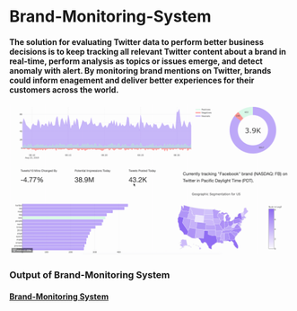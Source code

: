 # Brand-Monitoring-System
#### The solution for evaluating Twitter data to perform better business decisions is to keep tracking all relevant Twitter content about a brand in real-time, perform analysis as topics or issues emerge, and detect anomaly with alert. By monitoring brand mentions on Twitter, brands could inform enagement and deliver better experiences for their customers across the world.

![GitHub Logo](/Web_App_GIF_Aug23.gif)

### Output of Brand-Monitoring System
#### [Brand-Monitoring System](https://brand-monitoring.herokuapp.com)
